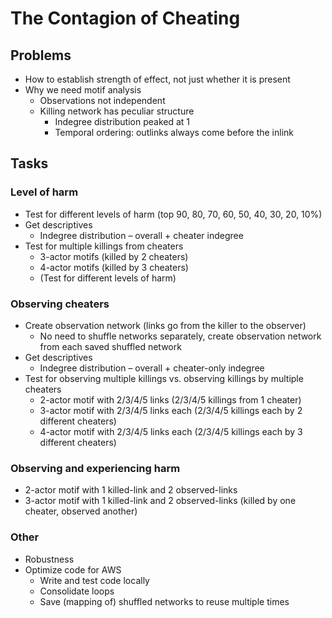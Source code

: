 # The Contagion of Cheating

## Problems
*	How to establish strength of effect, not just whether it is present
*	Why we need motif analysis
    *	Observations not independent
    *	Killing network has peculiar structure
        *	Indegree distribution peaked at 1
        *	Temporal ordering: outlinks always come before the inlink

## Tasks

###	Level of harm

*	Test for different levels of harm (top 90, 80, 70, 60, 50, 40, 30, 20, 10%)
*	Get descriptives
    * Indegree distribution – overall + cheater indegree
* Test for multiple killings from cheaters 
    * 3-actor motifs (killed by 2 cheaters)
    * 4-actor motifs (killed by 3 cheaters)
    * (Test for different levels of harm)
    
###	Observing cheaters

*	Create observation network (links go from the killer to the observer)
    * No need to shuffle networks separately, create observation network from each saved shuffled network
*	Get descriptives
    * Indegree distribution – overall + cheater-only indegree
*	Test for observing multiple killings vs. observing killings by multiple cheaters
    * 2-actor motif with 2/3/4/5 links (2/3/4/5 killings from 1 cheater)
    * 3-actor motif with 2/3/4/5 links each (2/3/4/5 killings each by 2 different cheaters)
    * 4-actor motif with 2/3/4/5 links each (2/3/4/5 killings each by 3 different cheaters)


###	Observing and experiencing harm

* 2-actor motif with 1 killed-link and 2 observed-links
* 3-actor motif with 1 killed-link and 2 observed-links (killed by one cheater, observed another)

###	Other

*	Robustness
*	Optimize code for AWS
    *	Write and test code locally
    *	Consolidate loops
    *	Save (mapping of) shuffled networks to reuse multiple times


